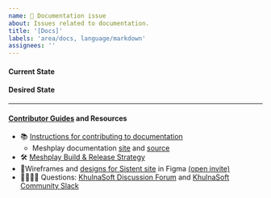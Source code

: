 ```yaml
---
name: 📄 Documentation issue
about: Issues related to documentation.
title: '[Docs]'
labels: 'area/docs, language/markdown'
assignees: ''
---
```


#### Current State

#### Desired State

---

#### [Contributor Guides](https://docs.meshplay.io/project/contributing) and Resources

- 📚 [Instructions for contributing to documentation](https://docs.meshplay.io/project/contributing/contributing-docs)
  - Meshplay documentation [site](https://docs.meshplay.io/) and [source](https://github.com/meshplay/meshplay/tree/master/docs)
- 🛠 [Meshplay Build & Release Strategy](https://docs.meshplay.io/project/build-and-release)
- 🎨Wireframes and [designs for Sistent site](https://www.figma.com/file/ekm0Hh6M25bSKpP5BcIJom/Sistent-Design-System?type=design&node-id=596%3A5227&mode=design&t=8MExPykHN1vQFCTZ-1) in Figma [(open invite)](https://www.figma.com/team_invite/redeem/qJy1c95qirjgWQODApilR9)
- 🙋🏾🙋🏼 Questions: [KhulnaSoft Discussion Forum](https://discuss.khulnasoft.com) and [KhulnaSoft Community Slack](http://slack.khulnasoft.com)
